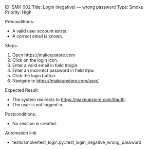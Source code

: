 ID: SMK-002
Title: Login (negative) — wrong password
Type: Smoke
Priority: High

Preconditions:
- A valid user account exists.
- A correct email is known.

Steps:
1. Open https://makeupstore.com
2. Click on the login icon.
3. Enter a valid email in field #login.
4. Enter an incorrect password in field #pw.
5. Click the login button.
6. Navigate to https://makeupstore.com/user/

Expected Result:
- The system redirects to https://makeupstore.com/#auth.
- The user is not logged in.

Postconditions:
- No session is created.

Automation link:
- tests/smoke/test_login.py::test_login_negative_wrong_password
